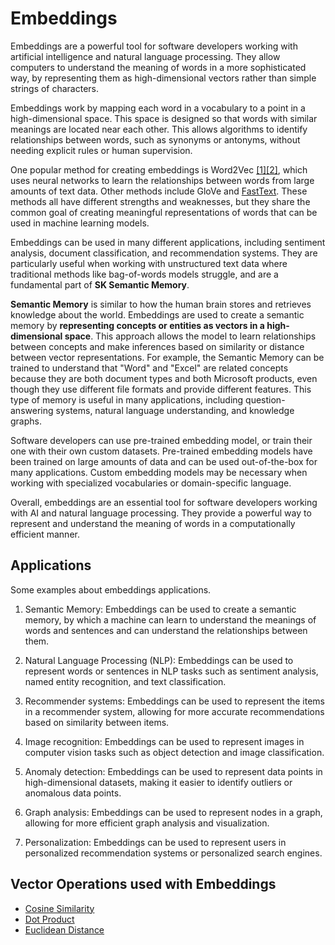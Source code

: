 # Embeddings

Embeddings are a powerful tool for software developers working with artificial intelligence
and natural language processing. They allow computers to understand the meaning of
words in a more sophisticated way, by representing them as high-dimensional vectors
rather than simple strings of characters.

Embeddings work by mapping each word in a vocabulary to a point in a high-dimensional
space. This space is designed so that words with similar meanings are located near each other.
This allows algorithms to identify relationships between words, such as synonyms or
antonyms, without needing explicit rules or human supervision.

One popular method for creating embeddings is
Word2Vec [[1]](https://arxiv.org/abs/1301.3781)[[2]](https://arxiv.org/abs/1310.4546),
which uses neural networks to learn the relationships between words from large amounts
of text data. Other methods include GloVe and
[FastText](https://research.facebook.com/downloads/fasttext/). These methods
all have different strengths and weaknesses, but they share the common goal of creating
meaningful representations of words that can be used in machine learning models.

Embeddings can be used in many different applications, including sentiment analysis,
document classification, and recommendation systems. They are particularly useful
when working with unstructured text data where traditional methods like bag-of-words
models struggle, and are a fundamental part of **SK Semantic Memory**.

**Semantic Memory** is similar to how the human brain stores and retrieves knowledge about
the world. Embeddings are used to create a semantic memory by **representing concepts
or entities as vectors in a high-dimensional space**. This approach allows the model
to learn relationships between concepts and make inferences based on similarity or
distance between vector representations. For example, the Semantic Memory can be
trained to understand that "Word" and "Excel" are related concepts because they are
both document types and both Microsoft products, even though they use different
file formats and provide different features. This type of memory is useful in
many applications, including question-answering systems, natural language understanding,
and knowledge graphs.

Software developers can use pre-trained embedding model, or train their one with their
own custom datasets. Pre-trained embedding models have been trained on large amounts
of data and can be used out-of-the-box for many applications. Custom embedding models
may be necessary when working with specialized vocabularies or domain-specific language.

Overall, embeddings are an essential tool for software developers working with AI
and natural language processing. They provide a powerful way to represent and understand
the meaning of words in a computationally efficient manner.

## Applications

Some examples about embeddings applications.

1. Semantic Memory: Embeddings can be used to create a semantic memory, by which
   a machine can learn to understand the meanings of words and sentences and can
   understand the relationships between them.

2. Natural Language Processing (NLP): Embeddings can be used to represent words or
   sentences in NLP tasks such as sentiment analysis, named entity recognition, and
   text classification.

3. Recommender systems: Embeddings can be used to represent the items in a recommender
   system, allowing for more accurate recommendations based on similarity between items.

4. Image recognition: Embeddings can be used to represent images in computer vision
   tasks such as object detection and image classification.

5. Anomaly detection: Embeddings can be used to represent data points in high-dimensional
   datasets, making it easier to identify outliers or anomalous data points.

6. Graph analysis: Embeddings can be used to represent nodes in a graph, allowing
   for more efficient graph analysis and visualization.

7. Personalization: Embeddings can be used to represent users in personalized recommendation
   systems or personalized search engines.

## Vector Operations used with Embeddings

 - [Cosine Similarity](COSINE_SIMILARITY.md)
 - [Dot Product](DOT_PRODUCT.md)
 - [Euclidean Distance](EUCLIDEAN_DISTANCE.md)
